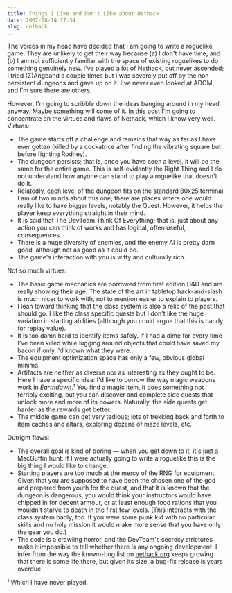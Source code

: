 ```yaml
---
title: Things I Like and Don't Like about Nethack
date: 2007-08-14 17:34
slug: nethack
...
```


The voices in my head have decided that I am going to write a roguelike
game. They are unlikely to get their way because (a) I don't have time,
and (b) I am not sufficiently familiar with the space of existing
roguelikes to do something genuinely new. I've played a lot of Nethack,
but never ascended; I tried (Z)Angband a couple times but I was severely
put off by the non-persistent dungeons and gave up on it. I've never
even looked at ADOM, and I'm sure there are others.

However, I'm going to scribble down the ideas banging around in my head
anyway. Maybe something will come of it. In this post I'm going to
concentrate on the virtues and flaws of Nethack, which I know very well.
Virtues:

-   The game starts off a challenge and remains that way as far as I
    have ever gotten (killed by a cockatrice after finding the vibrating
    square but before fighting Rodney).
-   The dungeon persists; that is, once you have seen a level, it will
    be the same for the entire game. This is self-evidently the Right
    Thing and I do not understand how anyone can stand to play a
    roguelike that doesn't do it.
-   Relatedly, each level of the dungeon fits on the standard 80x25
    terminal. I am of two minds about this one; there are places where
    one would really like to have bigger levels, notably the Quest.
    However, it helps the player keep everything straight in their mind.
-   It is said that The DevTeam Think Of Everything; that is, just about
    any action you can think of works and has logical, often useful,
    consequences.
-   There is a huge diversity of enemies, and the enemy AI is pretty
    darn good, although not as good as it could be.
-   The game's interaction with you is witty and culturally rich.

Not so much virtues:

-   The basic game mechanics are borrowed from first edition D&D and are
    really showing their age. The state of the art in tabletop
    hack-and-slash is much nicer to work with, not to mention easier to
    explain to players.
-   I lean toward thinking that the class system is also a relic of the
    past that should go. I like the class specific quests but I don't
    like the huge variation in starting abilities (although you could
    argue that this is handy for replay value).
-   It is too damn hard to identify items safely. If I had a dime for
    every time I've been killed while lugging around objects that could
    have saved my bacon if only I'd known what they were...
-   The equipment optimization space has only a few, obvious global
    minima.
-   Artifacts are neither as diverse nor as interesting as they ought to
    be. Here I have a specific idea: I'd like to borrow the way magic
    weapons work in [*Earthdawn*](http://www.earthdawn.com/).¹ You find
    a magic item, it does something not terribly exciting, but you can
    discover and complete side quests that unlock more and more of its
    powers. Naturally, the side quests get harder as the rewards get
    better.
-   The middle game can get very tedious; lots of trekking back and
    forth to item caches and altars, exploring dozens of maze levels,
    etc.

Outright flaws:

-   The overall goal is kind of boring — when you get down to it, it's
    just a MacGuffin hunt. If I were actually going to write a roguelike
    this is the big thing I would like to change.
-   Starting players are too much at the mercy of the RNG for equipment.
    Given that you are supposed to have been the chosen one of the god
    and prepared from youth for the quest, and that it is known that the
    dungeon is dangerous, you would think your instructors would have
    chipped in for decent armour, or at least enough food rations that
    you wouldn't starve to death in the first few levels. (This
    interacts with the class system badly, too. If you were some punk
    kid with no particular skills and no holy mission it would make more
    sense that you have only the gear you do.)
-   The code is a crawling horror, and the DevTeam's secrecy strictures
    make it impossible to tell whether there *is* any ongoing
    development. I infer from the way the known-bug list on
    [nethack.org](http://nethack.org) keeps growing that there is some
    life there, but given its size, a bug-fix release is years overdue.

¹ Which I have never played.

